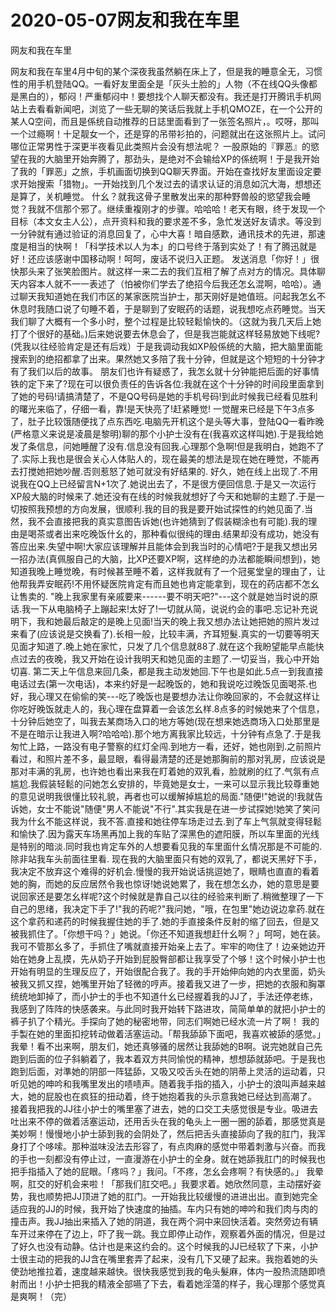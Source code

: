 # 2020-05-07网友和我在车里



网友和我在车里



网友和我在车里4月中旬的某个深夜我虽然躺在床上了，但是我的睡意全无，习惯性的用手机登陆QQ。一看好友里面全是「灰头土脸的」人物（不在线QQ头像都是黑白的），郁闷！严重郁闷中！要想找个人聊天都没有。我还是打开腾讯手机网站上去看看新闻吧，浏览了一些无聊的笑话后我就上手机QMOZE，在一个公开的某人Q空间，而且是係统自动推荐的日誌里面看到了一张签名照片，。哎呀，那叫一个过瘾啊！十足靓女一个，还是穿的吊带衫拍的，问题就出在这张照片上。试问哪位正常男性于深更半夜看见此类照片会没有想法呢？ 一股原始的『罪恶』的慾望在我的大脑里开始奔腾了，那劲头，是绝对不会输给XP的係统啊！于是我开始了我的「罪恶」之旅，手机画面切换到QQ聊天界面。开始在查找好友里面设定要求开始搜索「猎物」。一开始找到几个发过去的请求认证的消息如沉大海，想想还是算了，关机睡觉。 什幺？就我这骨子里散发出来的那种野兽般的慾望我会睡觉？我就不信那个邪了。继续重複刚才的步骤。哈哈哈！老天有眼，终于发现一个目标（本文女主人公），点开资料和我的要求差不多，急忙发送好友请求。等没到一分钟就有通过验证的消息回复了，心中大喜！暗自感歎，通讯技术的先进，那速度是相当的快啊！「科学技术以人为本」的口号终于落到实处了！有了腾迅就是好！还应该感谢中国移动啊！呵呵，废话不说归入正题。 发送消息「你好！」很快那头来了张笑脸图片。就这样一来二去的我们互相了解了点对方的情况。具体聊天内容本人就不一一表述了（怕被你们学去了绝招今后我还怎幺混啊，哈哈）。通过聊天我知道她在我们市区的某家医院当护士，那天刚好是她值班。问起我怎幺不休息时我随口说了句睡不着，于是聊到了安眠药的话题，说我想吃点药睡觉。当天我们聊了大概有一个多小时，整个过程是比较轻鬆愉快的。（这就为我几天后上她打了个很好的基础。)后来她说要去休息会了，但是我岂能就这样轻易放她下线呢?(凭我以往经验肯定是还有后戏）于是我调动我如XP般係统的大脑，把大脑里面能搜索到的绝招都拿了出来。果然她又多陪了我十分钟，但就是这个短短的十分钟才有了我们以后的故事。 朋友们也许有疑惑了，我怎幺就十分钟能把后面的好事情铁的定下来了?现在可以很负责任的告诉各位:我就在这个十分钟的时间段里面拿到了她的号码!请搞清楚了，不是QQ号码是她的手机号码!到此时候我已经看见胜利的曙光来临了，仔细一看，靠!是天快亮了!赶紧睡觉! 一觉醒来已经是下午3点多了，肚子比较饿随便找了点东西吃.电脑先开机这个是头等大事，登陆QQ一看昨晚(严格意义来说是凌晨是黎明)聊的那个小护士没有在(我喜欢这样叫她).于是我给她发了条信息，问她睡醒了没有.信息没有回我.心理那个急啊!但是我明白，她跑不了了.实际上我也是很会关心人体贴人的，现在最美的想法是现在她在睡觉，不能再去打搅她把她吵醒.否则惹怒了她可就没有好结果的. 好久，她在线上出现了.不用说我在QQ上已经留言N+1次了.她说出去了，不是很方便回信息.于是又一次运行XP般大脑的时候来了.她还没有在线的时候我就想好了今天和她聊的主题了.于是一切按照我预想的方向发展，很顺利.我的目的我是要开始试探性的约她见面了.当然，我不会直接把我的真实意图告诉她(也许她猜到了假装糊涂也有可能).我的理由是喝茶或者出来吃晚饭什幺的，那种看似很纯的理由.结果却没有成功，她没有答应出来.失望中啊!大家应该理解并且能体会到我当时的心情吧?于是我又想出另一招办法(真佩服自己的大脑，比XP还要XP啊，这样绝的办法都能瞬间想到)，她知道我晚上睡觉晚，有时候甚至睡不着，这样我就有了一个冠冕堂皇的理由了，让他帮我弄安眠药!不用怀疑医院肯定有而且她也肯定能拿到，现在的药店都不怎幺让售卖的. "晚上我家里有亲戚要来------要不明天吧?"---这个就是她当时说的原话.我一下从电脑椅子上蹦起来!太好了!一切就从简，说说约会的事吧.忘记补充说明下，我和她最后敲定的是晚上见面!当天的晚上我又想办法让她把她的照片发过来看了(应该说是交换看了).长相一般，比较丰满，齐耳短髮.真实的一切要等明天见面才知道了.晚上她在家忙，只发了几个信息就88了.就在这个我盼望能早点能快点过去的夜晚，我又开始在设计我明天和她见面的主题了.一切妥当，我心中开始切喜. 第二天上午信息来回几条，都是我主动发她回.下午也是如此.5点一到我直接电话过去(第一次电话)，本来约好是一起晚饭的，她和我说吃过晚饭见面喝茶.也好，我心理又在偷偷的笑---吃了晚饭也是要想办法让你晚回家的，不会就这样让你吃好晚饭就走人的，我心理在盘算着一会该怎幺样.8点多的时候她来了个信息，十分钟后她空了，叫我去某商场入口的地方等她(现在想来她选商场入口处那里是不是在暗示让我进入啊?哈哈哈).那个地方离我家比较远，十分钟有点急了.于是我匆忙上路，一路没有电子警察的红灯全闯.到地方一看，还好，她也刚到.之前照片看过，和照片差不多，最显眼，看得最清楚的还是她那胸前的那对乳房，应该说是那对丰满的乳房，也许她也看出来我在盯着她的双乳看，脸就刷的红了.气氛有点尴尬.我假装轻鬆的问她怎幺安排的，毕竟她是女士，一来可以显示我比较尊重她的意见说明我很懂比较礼貌，再者也可以缓解掉尴尬的局面."随便!"她说的!我就告诉她，女士不能说"随便"男人不能说"不行".其实我是在进一步试探她!她笑了笑问我为什幺不能这样说，我不答.直接和她往停车场走过去.到了车上气氛就变得轻鬆和愉快了.因为露天车场黑再加上我的车贴了深黑色的遮阳膜，所以车里面的光线是特别的暗淡.同时我也肯定车外的人想要看见我的车里面什幺情况那是不可能的.除非站我车头前面往里看. 现在我的大脑里面只有她的双乳了，都说天黑好下手，我决定不放弃这个难得的好机会.慢慢的我开始说话挑逗她了，眼睛也直直的看着她的胸，而她的反应居然令我也惊讶!她说她累了，我在想怎幺办，她的意思是要说回家还是要怎幺样呢?这个时候就是靠自己以往的经验来判断了.稍微整理了一下自己的思绪，我决定下手了!"我的药呢?"我问她，"哦，在包里"她边说边拿药.就在这个拿药和递药的时候我握住她的手了.她的手直接条件反射的缩了回去，但是又被我抓住了。「你想干吗？」她说。「你还不知道我想赶什幺啊？」呵呵，她在装。我可不管那幺多了，手抓住了嘴就直接开始亲上去了。牢牢的吻住了！边亲她边开始在她身上乱摸，先从奶子开始到屁股臀部都让我享受了个够！这个时候小护士也开始有明显的生理反应了，开始很配合我了。我的手开始伸向她的内衣里面，奶头被我又抓又捏，她嘴里开始了轻微的哼声。接着我又进了一步，把她的衣服和胸罩统统地卸掉了，而小护士的手也不知道什幺已经握着我的JJ了，手法还停老练，我感到了阵阵的快感袭来。与此同时我开始转下路进攻，简简单单的就把小护士的裤子扒了个精光。手探向了她的秘密地带，同志们啊她已经水流一片了啊！ 我的手製在她的里面扣挖转动做着活塞运动。「帮我舔舔下面吧，我喜欢被舔的感觉。」我晕！看不出来啊，朋友们，她还真够骚的居然让我舔她的B啊。说完她就自己先跑到后面的位子斜躺着了，我本着双方共同愉悦的精神，想想舔就舔吧。于是我也跑到后面，对準她的阴部一阵猛舔，又吸又咬舌头在她的阴蒂上灵活的运动着，只听见她的呻吟和我嘴里发出的啧啧声。随着我手指的插入，小护士的浪叫声越来越大，她的屁股也在疯狂的扭动着，终于她抱着我的头示意我她已经达到高潮了。 接着我把我的JJ往小护士的嘴里塞了进去，她的口交工夫感觉很是专业。吸进去吐出来不停的做着活塞运动，还用舌头在我的龟头上一圈一圈的舔着，那感觉真是美妙啊！慢慢地小护士舔到我的会阴处了，然后把舌头直接舔向了我的肛门，我浑身打了个哆嗦。那种滋味没法去形容了，有点肉麻的感觉中带着刺激与兴奋。而我的手也一刻都没有停止过，一直漫游在小护士的全身。就在她舔我肛门的时候我也把手指插入了她的屁眼。「疼吗？」我问。「不疼，怎幺会疼啊？有快感的。」 我晕啊，肛交的好机会来啦！「那我们肛交吧。」我要求着。她欣然同意，主动摆好姿势，我也顺势把JJ顶进了她的肛门。一开始我比较缓慢的进进出出。直到她完全适应我的JJ的时候，我开始了快速度的抽插。车内只有她的呻吟和我们肉与肉的撞击声。我JJ抽出来插入了她的阴道，我在两个洞中来回快活着。突然旁边有辆车开过来停在了边上，吓了我一跳。我立即停止动作，观察着外面的情况，但是过了好久也没有动静。估计也是来这约会的。这个时候我的JJ已经软了下来，小护士很主动的把我的JJ含在嘴里套弄了起来，没有几下又硬了起来。我抱着她的头使劲地推拉着，速度越来越快。很快我感觉到我的龟头髮麻，体内一股热流随即喷射而出！小护士把我的精液全部嚥了下去，看着她淫蕩的样子，我心理那个感觉真是爽啊！（完）


